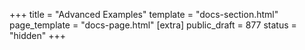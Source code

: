 +++
title = "Advanced Examples"
template = "docs-section.html"
page_template = "docs-page.html"
[extra]
public_draft = 877
status = "hidden"
+++
